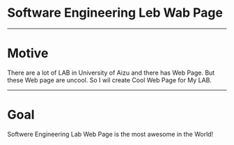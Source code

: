 # Software Engineering Leb Wab Page

---
# Motive
There are a lot of LAB in University of Aizu and there has Web Page.
But these Web page are uncool. So I wil create Cool Web Page for My LAB.
 
---
# Goal
Softwere Engineering Lab Web Page is the most awesome in the World! 
